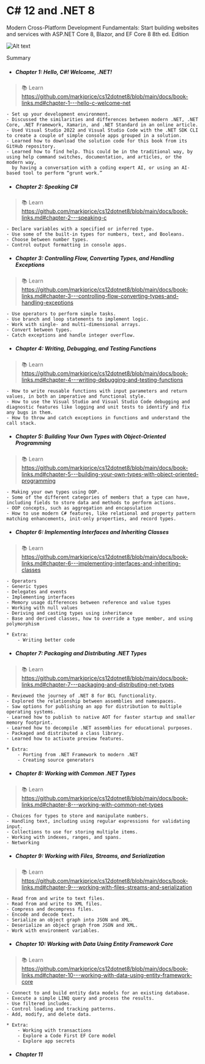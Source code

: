 # C# 12 and .NET 8
Modern Cross-Platform Development Fundamentals: Start building websites and services with ASP.NET Core 8, Blazor, and EF Core 8 8th ed. Edition

![Alt text](https://content.packt.com/B19586/cover_image_small.jpg "Modern Cross-Platform Development Fundamentals - Mark J. Price")

Summary

- ##### Chapter 1: Hello, C#! Welcome, .NET!
> 📚 Learn https://github.com/markjprice/cs12dotnet8/blob/main/docs/book-links.md#chapter-1---hello-c-welcome-net

    - Set up your development environment.
    - Discussed the similarities and differences between modern .NET, .NET Core, .NET Framework, Xamarin, and .NET Standard in an online article.
    - Used Visual Studio 2022 and Visual Studio Code with the .NET SDK CLI to create a couple of simple console apps grouped in a solution.
    - Learned how to download the solution code for this book from its GitHub repository.
    - Learned how to find help. This could be in the traditional way, by using help command switches, documentation, and articles, or the modern way, 
      by having a conversation with a coding expert AI, or using an AI-based tool to perform “grunt work.”

- ##### Chapter 2: Speaking C#
> 📚 Learn https://github.com/markjprice/cs12dotnet8/blob/main/docs/book-links.md#chapter-2---speaking-c

    - Declare variables with a specified or inferred type.
    - Use some of the built-in types for numbers, text, and Booleans.
    - Choose between number types.
    - Control output formatting in console apps.

- ##### Chapter 3: Controlling Flow, Converting Types, and Handling Exceptions
> 📚 Learn https://github.com/markjprice/cs12dotnet8/blob/main/docs/book-links.md#chapter-3---controlling-flow-converting-types-and-handling-exceptions

    - Use operators to perform simple tasks.
    - Use branch and loop statements to implement logic.
    - Work with single- and multi-dimensional arrays.
    - Convert between types.
    - Catch exceptions and handle integer overflow.

- ##### Chapter 4: Writing, Debugging, and Testing Functions 
> 📚 Learn https://github.com/markjprice/cs12dotnet8/blob/main/docs/book-links.md#chapter-4---writing-debugging-and-testing-functions

    - How to write reusable functions with input parameters and return values, in both an imperative and functional style.
    - How to use the Visual Studio and Visual Studio Code debugging and diagnostic features like logging and unit tests to identify and fix any bugs in them.
    - How to throw and catch exceptions in functions and understand the call stack.

- ##### Chapter 5: Building Your Own Types with Object-Oriented Programming
> 📚 Learn https://github.com/markjprice/cs12dotnet8/blob/main/docs/book-links.md#chapter-5---building-your-own-types-with-object-oriented-programming

    - Making your own types using OOP.
    - Some of the different categories of members that a type can have, including fields to store data and methods to perform actions.
    - OOP concepts, such as aggregation and encapsulation
    - How to use modern C# features, like relational and property pattern matching enhancements, init-only properties, and record types.

- ##### Chapter 6: Implementing Interfaces and Inheriting Classes
> 📚 Learn https://github.com/markjprice/cs12dotnet8/blob/main/docs/book-links.md#chapter-6---implementing-interfaces-and-inheriting-classes

    - Operators
    - Generic types
    - Delegates and events
    - Implementing interfaces
    - Memory usage differences between reference and value types
    - Working with null values
    - Deriving and casting types using inheritance
    - Base and derived classes, how to override a type member, and using polymorphism

    * Extra:
        - Writing better code

- ##### Chapter 7: Packaging and Distributing .NET Types
> 📚 Learn https://github.com/markjprice/cs12dotnet8/blob/main/docs/book-links.md#chapter-7---packaging-and-distributing-net-types

    - Reviewed the journey of .NET 8 for BCL functionality.
    - Explored the relationship between assemblies and namespaces.
    - Saw options for publishing an app for distribution to multiple operating systems.
    - Learned how to publish to native AOT for faster startup and smaller memory footprint.
    - Learned how to decompile .NET assemblies for educational purposes.
    - Packaged and distributed a class library.
    - Learned how to activate preview features.

    * Extra:
        - Porting from .NET Framework to modern .NET
        - Creating source generators

- ##### Chapter 8: Working with Common .NET Types 
> 📚 Learn https://github.com/markjprice/cs12dotnet8/blob/main/docs/book-links.md#chapter-8---working-with-common-net-types

    - Choices for types to store and manipulate numbers.
    - Handling text, including using regular expressions for validating input.
    - Collections to use for storing multiple items.
    - Working with indexes, ranges, and spans.
    - Networking

- ##### Chapter 9: Working with Files, Streams, and Serialization
> 📚 Learn https://github.com/markjprice/cs12dotnet8/blob/main/docs/book-links.md#chapter-9---working-with-files-streams-and-serialization

    - Read from and write to text files.
    - Read from and write to XML files.
    - Compress and decompress files.
    - Encode and decode text.
    - Serialize an object graph into JSON and XML.
    - Deserialize an object graph from JSON and XML.
    - Work with environment variables.

- ##### Chapter 10: Working with Data Using Entity Framework Core
> 📚 Learn https://github.com/markjprice/cs12dotnet8/blob/main/docs/book-links.md#chapter-10---working-with-data-using-entity-framework-core

    - Connect to and build entity data models for an existing database.
    - Execute a simple LINQ query and process the results.
    - Use filtered includes.
    - Control loading and tracking patterns.
    - Add, modify, and delete data.

    * Extra:
        - Working with transactions
        - Explore a Code First EF Core model
        - Explore app secrets

- ##### Chapter 11 